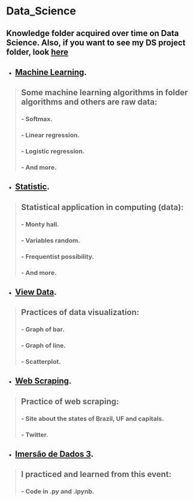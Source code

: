 # Data_Science

## Knowledge folder acquired over time on Data Science. Also, if you want to see my DS project folder, look [here](https://github.com/Mendes1302/Projects_DS)

* ## [Machine Learning](https://github.com/Mendes1302/Data_Science/tree/main/Machine_Learning).

> ## Some machine learning algorithms in folder algorithms and others are raw data:
> ### - Softmax.
> ### - Linear regression.
> ### - Logistic regression.
> ### - And more.

* ## [Statistic](https://github.com/Mendes1302/Data_Science/tree/main/Statistic).

> ## Statistical application in computing (data):
> ### - Monty hall.
> ### - Variables random. 
> ### - Frequentist possibility.
> ### - And more.

* ## [View Data](https://github.com/Mendes1302/Data_Science/tree/main/View_data).

> ## Practices of data visualization:
> ### - Graph of bar.
> ### - Graph of line.
> ### - Scatterplot.

* ## [Web Scraping](https://github.com/Mendes1302/Data_Science/tree/main/Web_Scraping).

> ## Practice of web scraping:
> ### - Site about the states of Brazil, UF and capitals.
> ### - Twitter.
> 

* ## [Imersão de Dados 3](https://github.com/Mendes1302/Data_Science/tree/main/alura).

> ## I practiced and learned from this event:
> ### - Code in .py and .ipynb.
